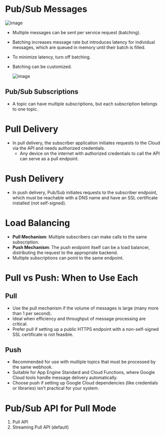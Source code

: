 # Pub/Sub Messages

![image](https://github.com/user-attachments/assets/84172220-ba7c-4fe9-8889-48a4ba5b61bf)

- Multiple messages can be sent per service request (batching).
- Batching increases message rate but introduces latency for individual messages, which are queued in memory until their batch is filled.
- To minimize latency, turn off batching.
- Batching can be customized.

  ![image](https://github.com/user-attachments/assets/a7c5ea86-5761-4b18-8ae9-f9ca7564fd2c)

## Pub/Sub Subscriptions

- A topic can have multiple subscriptions, but each subscription belongs to one topic.

# Pull Delivery

- In pull delivery, the subscriber application initiates requests to the Cloud via the API and needs authorized credentials.
  - Any device on the internet with authorized credentials to call the API can serve as a pull endpoint.

# Push Delivery

- In push delivery, Pub/Sub initiates requests to the subscriber endpoint, which must be reachable with a DNS name and have an SSL certificate installed (not self-signed).

# Load Balancing

- **Pull Mechanism**: Multiple subscribers can make calls to the same subscription.
- **Push Mechanism**: The push endpoint itself can be a load balancer, distributing the request to the appropriate backend.
- Multiple subscriptions can point to the same endpoint.

# Pull vs Push: When to Use Each

## Pull

- Use the pull mechanism if the volume of messages is large (many more than 1 per second).
- Ideal when efficiency and throughput of message processing are critical.
- Prefer pull if setting up a public HTTPS endpoint with a non-self-signed SSL certificate is not feasible.

## Push

- Recommended for use with multiple topics that must be processed by the same webhook.
- Suitable for App Engine Standard and Cloud Functions, where Google Cloud tools handle message delivery automatically.
- Choose push if setting up Google Cloud dependencies (like credentials or libraries) isn’t practical for your system.

# Pub/Sub API for Pull Mode

1. Pull API
2. Streaming Pull API (default)
